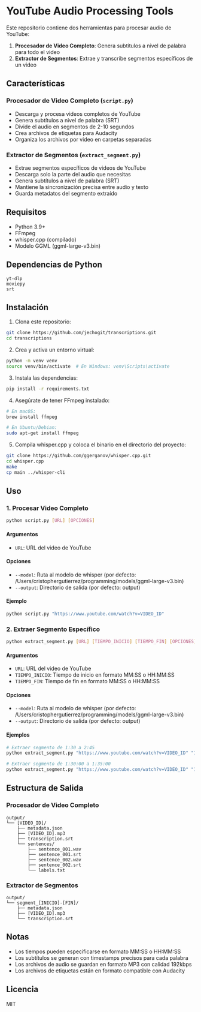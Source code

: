 # YouTube Audio Processing Tools

Este repositorio contiene dos herramientas para procesar audio de YouTube:

1. **Procesador de Video Completo**: Genera subtítulos a nivel de palabra para todo el video
2. **Extractor de Segmentos**: Extrae y transcribe segmentos específicos de un video

## Características

### Procesador de Video Completo (`script.py`)
- Descarga y procesa videos completos de YouTube
- Genera subtítulos a nivel de palabra (SRT)
- Divide el audio en segmentos de 2-10 segundos
- Crea archivos de etiquetas para Audacity
- Organiza los archivos por video en carpetas separadas

### Extractor de Segmentos (`extract_segment.py`)
- Extrae segmentos específicos de videos de YouTube
- Descarga solo la parte del audio que necesitas
- Genera subtítulos a nivel de palabra (SRT)
- Mantiene la sincronización precisa entre audio y texto
- Guarda metadatos del segmento extraído

## Requisitos

- Python 3.9+
- FFmpeg
- whisper.cpp (compilado)
- Modelo GGML (ggml-large-v3.bin)

## Dependencias de Python

```
yt-dlp
moviepy
srt
```

## Instalación

1. Clona este repositorio:
```bash
git clone https://github.com/jechogit/transcriptions.git
cd transcriptions
```

2. Crea y activa un entorno virtual:
```bash
python -m venv venv
source venv/bin/activate  # En Windows: venv\Scripts\activate
```

3. Instala las dependencias:
```bash
pip install -r requirements.txt
```

4. Asegúrate de tener FFmpeg instalado:
```bash
# En macOS:
brew install ffmpeg

# En Ubuntu/Debian:
sudo apt-get install ffmpeg
```

5. Compila whisper.cpp y coloca el binario en el directorio del proyecto:
```bash
git clone https://github.com/ggerganov/whisper.cpp.git
cd whisper.cpp
make
cp main ../whisper-cli
```

## Uso

### 1. Procesar Video Completo

```bash
python script.py [URL] [OPCIONES]
```

#### Argumentos
- `URL`: URL del video de YouTube

#### Opciones
- `--model`: Ruta al modelo de whisper (por defecto: /Users/cristophergutierrez/programming/models/ggml-large-v3.bin)
- `--output`: Directorio de salida (por defecto: output)

#### Ejemplo
```bash
python script.py "https://www.youtube.com/watch?v=VIDEO_ID"
```

### 2. Extraer Segmento Específico

```bash
python extract_segment.py [URL] [TIEMPO_INICIO] [TIEMPO_FIN] [OPCIONES]
```

#### Argumentos
- `URL`: URL del video de YouTube
- `TIEMPO_INICIO`: Tiempo de inicio en formato MM:SS o HH:MM:SS
- `TIEMPO_FIN`: Tiempo de fin en formato MM:SS o HH:MM:SS

#### Opciones
- `--model`: Ruta al modelo de whisper (por defecto: /Users/cristophergutierrez/programming/models/ggml-large-v3.bin)
- `--output`: Directorio de salida (por defecto: output)

#### Ejemplos
```bash
# Extraer segmento de 1:30 a 2:45
python extract_segment.py "https://www.youtube.com/watch?v=VIDEO_ID" "1:30" "2:45"

# Extraer segmento de 1:30:00 a 1:35:00
python extract_segment.py "https://www.youtube.com/watch?v=VIDEO_ID" "1:30:00" "1:35:00"
```

## Estructura de Salida

### Procesador de Video Completo
```
output/
└── [VIDEO_ID]/
    ├── metadata.json
    ├── [VIDEO_ID].mp3
    ├── transcription.srt
    └── sentences/
        ├── sentence_001.wav
        ├── sentence_001.srt
        ├── sentence_002.wav
        ├── sentence_002.srt
        └── labels.txt
```

### Extractor de Segmentos
```
output/
└── segment_[INICIO]-[FIN]/
    ├── metadata.json
    ├── [VIDEO_ID].mp3
    └── transcription.srt
```

## Notas

- Los tiempos pueden especificarse en formato MM:SS o HH:MM:SS
- Los subtítulos se generan con timestamps precisos para cada palabra
- Los archivos de audio se guardan en formato MP3 con calidad 192kbps
- Los archivos de etiquetas están en formato compatible con Audacity

## Licencia

MIT 